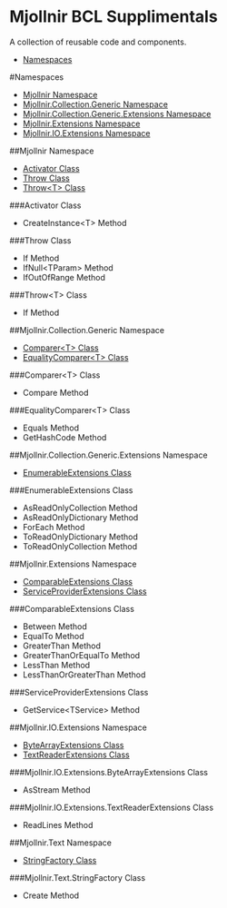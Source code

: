 Mjollnir BCL Supplimentals
========

A collection of reusable code and components.

* [Namespaces](#Namespaces)

#<a name="Namespace">Namespaces</a>

* [Mjollnir Namespace](#Mjollnir_Namespace)
* [Mjollnir.Collection.Generic Namespace](#Mjollnir.Collection.Generic._Namespace)
* [Mjollnir.Collection.Generic.Extensions Namespace](#Mjollnir.Collection.Generic.Extensions_Namespace)
* [Mjollnir.Extensions Namespace](#Mjollnir.Extensions_Namespace)
* [Mjollnir.IO.Extensions Namespace](#Mjollnir.IO.Extensions_Namespace)

##<a name="Mjollnir_Namespace">Mjollnir Namespace</a>

* [Activator Class](#Mjollnir.Activator_Class)
* [Throw Class](#Mjollnir.Throw_Class)
* [Throw&lt;T&gt; Class](#Mjollnir.ThrowOfT_Class)

###<a name="Mjollnir.Activator_Class">Activator Class</a>

* CreateInstance&lt;T&gt; Method

###<a name="Mjollnir.Throw_Class">Throw Class</a>

* If Method
* IfNull&lt;TParam&gt; Method
* IfOutOfRange Method

###<a name="Mjollnir.ThrowOfT_Class">Throw&lt;T&gt; Class</a>

* If Method

##<a name="Mjollnir.Collection.Generic_Namespace">Mjollnir.Collection.Generic Namespace</a>

* [Comparer&lt;T&gt; Class](#Mjollnir.Collection.Generic.CompareOfT_Class)
* [EqualityComparer&lt;T&gt; Class](#Mjollnir.Collection.Generic.EqualityComparerOfT_Class)

###<a name="Mjollnir.Collection.Generic.ComparerOfT_Class">Comparer&lt;T&gt; Class</a>

* Compare Method

###<a name="Mjollnir.Collection.Generic.EqualityComparerOfT_Class">EqualityComparer&lt;T&gt; Class</a>

* Equals Method
* GetHashCode Method

##<a name="Mjollnir.Collection.Generic.Extensions_Namespace">Mjollnir.Collection.Generic.Extensions Namespace</a>

* [EnumerableExtensions Class](#Mjollnir.Collection.Generic.Extensions.EnumerableExtensions_Class)

###<a name="Mjollnir.Collection.Generic.Extensions.EnumerableExtensions_Class">EnumerableExtensions Class</a>

* AsReadOnlyCollection Method
* AsReadOnlyDictionary Method
* ForEach Method
* ToReadOnlyDictionary Method
* ToReadOnlyCollection Method

##<a name="Mjollnir.Extensions_Namespace">Mjollnir.Extensions Namespace</a>

* [ComparableExtensions Class](#Mjollnir.Extensions.ComparableExtensions_Class)
* [ServiceProviderExtensions Class](#Mjollnir.Extensions.ServiceProviderExtensions_Class)

###<a name="Mjollnir.Extensions.ComparableExtensions_Class">ComparableExtensions Class</a>

* Between Method
* EqualTo Method
* GreaterThan Method
* GreaterThanOrEqualTo Method
* LessThan Method
* LessThanOrGreaterThan Method

###<a name="Mjollnir.Extensions.ServiceProviderExtensions_Class">ServiceProviderExtensions Class</a>

* GetService&lt;TService&gt; Method

##<a name="Mjollnir.IO.Extensions_Namespace">Mjollnir.IO.Extensions Namespace</a>

* [ByteArrayExtensions Class](#Mjollnir.IO.Extensions.ByteArrayExtensions_Class)
* [TextReaderExtensions Class](#Mjollnir.IO.Extensions.TextReaderExtensions_Class)

###<a name="Mjollnir.IO.Extensions.ByteArrayExtensions_Class">Mjollnir.IO.Extensions.ByteArrayExtensions Class</a>

* AsStream Method

###<a name="Mjollnir.IO.Extensions.TextReaderExtensions_Class">Mjollnir.IO.Extensions.TextReaderExtensions Class</a>

* ReadLines Method

##<a name="Mjollnir.Text_Namespace">Mjollnir.Text Namespace</a>

* [StringFactory Class](#Mjollnir.Text.StringFactory_Class)

###<a name="Mjollnir.Text.StringFactory_Class">Mjollnir.Text.StringFactory Class</a>

* Create Method
